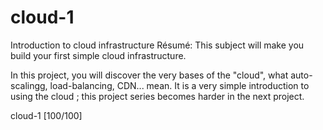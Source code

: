 # cloud-1
Introduction to cloud infrastructure
Résumé: This subject will make you build your first simple cloud infrastructure.

In this project, you will discover the very bases of the "cloud", what auto-scalingg,
load-balancing, CDN... mean. It is a very simple introduction to using the cloud ; this
project series becomes harder in the next project.

cloud-1 [100/100]

